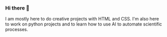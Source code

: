 ### Hi there 👋

I am mostly here to do creative projects with HTML and CSS. I'm also here to work on python projects and to learn how to use AI to automate scientific processes.



